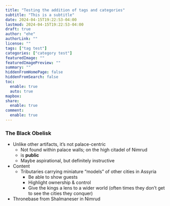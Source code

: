 ```yaml
---
title: "Testing the addition of tags and categories"
subtitle: "This is a subtitle"
date: 2024-04-15T19:22:53-04:00
lastmod: 2024-04-15T19:22:53-04:00
draft: true
author: "ehe"
authorLink: ""
license: ""
tags: ["tag test"]
categories: ["category test"]
featuredImage: ""
featuredImagePreview: ""
summary: ""
hiddenFromHomePage: false
hiddenFromSearch: false
toc:
  enable: true
  auto: true
mapbox:
share:
  enable: true
comment:
  enable: true
---
```


### The Black Obelisk
- Unlike other artifacts, it’s not palace-centric
  - Not found within palace walls; on the high citadel of Nimrud
  - is **public**
  - Maybe aspirational, but definitely instructive
- Content
  - Tributaries carrying miniature “models” of other cities in Assyria
    - Be able to show guests
    - Highlight ownership & control
    - Give the kings a lens to a wider world (often times they don’t get to see the cities they conquer)
- Thronebase from Shalmaneser in Nimrud